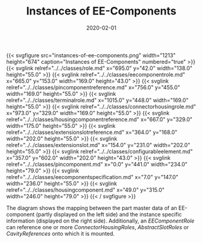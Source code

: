 ﻿---
title: Instances of EE-Components
toc: false
type: specs
layout: diagram
date: "2020-02-01"
draft: false
specification: VEC
version: 1.2.0
documentType: "Recommendation"
elementType: Diagram
classes:
  - Role
  - EEComponentRole
  - PinComponentReference
  - TerminalRole
  - ConnectorHousingRole
  - HousingComponentReference
  - ExtensionSlotReference
  - ExtensionSlot
  - ConfigurableElement
  - PinComponent
  - EEComponentSpecification
  - HousingComponent
menu:
  VEC-1.2.0:    
    parent: instances-of-components
    identifier: instances-of-components/instances-of-ee-components
    weight: 1007006 

# Prev/next pager order (if `docs_section_pager` enabled in `params.toml`)
weight: 1007006
---
{{< svgfigure src="instances-of-ee-components.png" width="1213" height="674" caption="Instances of EE-Components" numbered="true" >}}
  {{< svglink relref="../../classes/role.md" x="695.0" y="42.0" width="138.0" height="55.0" >}}
  {{< svglink relref="../../classes/eecomponentrole.md" x="665.0" y="153.0" width="169.0" height="43.0" >}}
  {{< svglink relref="../../classes/pincomponentreference.md" x="756.0" y="455.0" width="169.0" height="55.0" >}}
  {{< svglink relref="../../classes/terminalrole.md" x="1015.0" y="448.0" width="169.0" height="55.0" >}}
  {{< svglink relref="../../classes/connectorhousingrole.md" x="973.0" y="329.0" width="169.0" height="55.0" >}}
  {{< svglink relref="../../classes/housingcomponentreference.md" x="667.0" y="329.0" width="175.0" height="55.0" >}}
  {{< svglink relref="../../classes/extensionslotreference.md" x="364.0" y="168.0" width="202.0" height="55.0" >}}
  {{< svglink relref="../../classes/extensionslot.md" x="154.0" y="231.0" width="202.0" height="55.0" >}}
  {{< svglink relref="../../classes/configurableelement.md" x="357.0" y="602.0" width="202.0" height="43.0" >}}
  {{< svglink relref="../../classes/pincomponent.md" x="0.0" y="441.0" width="234.0" height="79.0" >}}
  {{< svglink relref="../../classes/eecomponentspecification.md" x="7.0" y="147.0" width="236.0" height="55.0" >}}
  {{< svglink relref="../../classes/housingcomponent.md" x="49.0" y="315.0" width="246.0" height="79.0" >}}
{{< / svgfigure >}}
<p> The diagram shows the mapping between the part master data of an EE-component (partly displayed on the left side)&#160;and the instance specific information (displayed on the right side). Additionally, an <i>EEComponentRole</i> can reference one or more <i>ConnectorHousingRoles</i>, <i>AbstractSlotRoles </i>or <i>CavityReferences</i> onto which it is mounted.      </p>